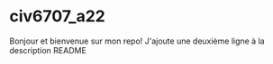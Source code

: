 # civ6707_a22

Bonjour et bienvenue sur mon repo!
J'ajoute une deuxième ligne à la description README
